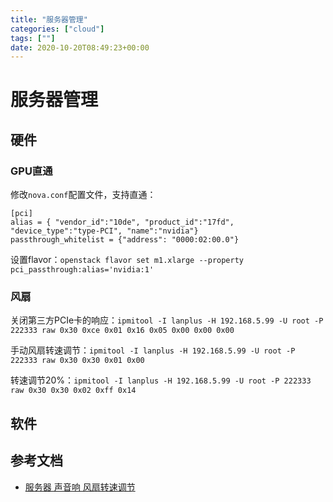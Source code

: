 ```yaml
---
title: "服务器管理"
categories: ["cloud"]
tags: [""]
date: 2020-10-20T08:49:23+00:00
---
```


# 服务器管理

## 硬件

### GPU直通

修改`nova.conf`配置文件，支持直通：

```
[pci]
alias = { "vendor_id":"10de", "product_id":"17fd", "device_type":"type-PCI", "name":"nvidia"}
passthrough_whitelist = {"address": "0000:02:00.0"}
```

设置flavor：`openstack flavor set m1.xlarge --property pci_passthrough:alias='nvidia:1'`

### 风扇

关闭第三方PCIe卡的响应：`ipmitool -I lanplus -H 192.168.5.99 -U root -P 222333 raw 0x30 0xce 0x01 0x16 0x05 0x00 0x00 0x00`

手动风扇转速调节：`ipmitool -I lanplus -H 192.168.5.99 -U root -P 222333 raw 0x30 0x30 0x01 0x00`

转速调节20%：`ipmitool -I lanplus -H 192.168.5.99 -U root -P 222333 raw 0x30 0x30 0x02 0xff 0x14`

## 软件



## 参考文档

- [服务器 声音响 风扇转速调节](https://blog.csdn.net/qq_38262728/article/details/96564496)

